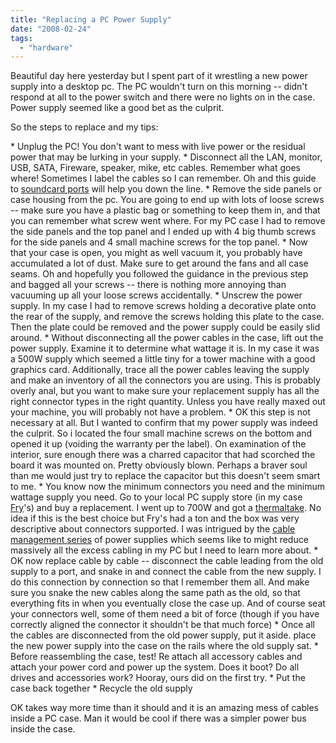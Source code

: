 ```yaml
---
title: "Replacing a PC Power Supply"
date: "2008-02-24"
tags: 
  - "hardware"
---
```


Beautiful day here yesterday but I spent part of it wrestling a new power supply into a desktop pc. The PC wouldn't turn on this morning -- didn't respond at all to the power switch and there were no lights on in the case. Power supply seemed like a good bet as the culprit.

So the steps to replace and my tips:

\* Unplug the PC! You don't want to mess with live power or the residual power that may be lurking in your supply. \* Disconnect all the LAN, monitor, USB, SATA, Fireware, speaker, mike, etc cables. Remember what goes where! Sometimes I label the cables so I can remember. Oh and this guide to [soundcard ports](http://www.theludwigs.com/2007/12/color_code_for_soundcard_ports.html) will help you down the line. \* Remove the side panels or case housing from the pc. You are going to end up with lots of loose screws -- make sure you have a plastic bag or something to keep them in, and that you can remember what screw went where. For my PC case I had to remove the side panels and the top panel and I ended up with 4 big thumb screws for the side panels and 4 small machine screws for the top panel. \* Now that your case is open, you might as well vacuum it, you probably have accumulated a lot of dust. Make sure to get around the fans and all case seams. Oh and hopefully you followed the guidance in the previous step and bagged all your screws -- there is nothing more annoying than vacuuming up all your loose screws accidentally. \* Unscrew the power supply. In my case I had to remove screws holding a decorative plate onto the rear of the supply, and remove the screws holding this plate to the case. Then the plate could be removed and the power supply could be easily slid around. \* Without disconnecting all the power cables in the case, lift out the power supply. Examine it to determine what wattage it is. In my case it was a 500W supply which seemed a little tiny for a tower machine with a good graphics card. Additionally, trace all the power cables leaving the supply and make an inventory of all the connectors you are using. This is probably overly anal, but you want to make sure your replacement supply has all the right connector types in the right quantity. Unless you have really maxed out your machine, you will probably not have a problem. \* OK this step is not necessary at all. But I wanted to confirm that my power supply was indeed the culprit. So i located the four small machine screws on the bottom and opened it up (voiding the warranty per the label). On examination of the interior, sure enough there was a charred capacitor that had scorched the board it was mounted on. Pretty obviously blown. Perhaps a braver soul than me would just try to replace the capacitor but this doesn't seem smart to me. \* You know now the minimum connectors you need and the minimum wattage supply you need. Go to your local PC supply store (in my case [Fry](http://www.outpost.com/)'s) and buy a replacement. I went up to 700W and got a [thermaltake](http://thermaltakeusa.com/product/Power/ToughPower/W0105/w0105.asp). No idea if this is the best choice but Fry's had a ton and the box was very descriptive about connectors supported. I was intrigued by the [cable management series](http://thermaltakeusa.com/product/Power/ToughPower/W0106/w0106.asp) of power supplies which seems like to might reduce massively all the excess cabling in my PC but I need to learn more about. \* OK now replace cable by cable -- disconnect the cable leading from the old supply to a port, and snake in and connect the cable from the new supply. I do this connection by connection so that I remember them all. And make sure you snake the new cables along the same path as the old, so that everything fits in when you eventually close the case up. And of course seat your connectors well, some of them need a bit of force (though if you have correctly aligned the connector it shouldn't be that much force) \* Once all the cables are disconnected from the old power supply, put it aside. place the new power supply into the case on the rails where the old supply sat. \* Before reassembling the case, test! Re attach all accessory cables and attach your power cord and power up the system. Does it boot? Do all drives and accessories work? Hooray, ours did on the first try. \* Put the case back together \* Recycle the old supply

OK takes way more time than it should and it is an amazing mess of cables inside a PC case. Man it would be cool if there was a simpler power bus inside the case.
